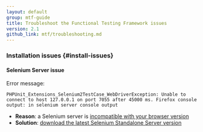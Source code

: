 ```yaml
---
layout: default
group: mtf-guide
title: Troubleshoot the Functional Testing Framework issues
version: 2.1
github_link: mtf/troubleshooting.md
---
```


### Installation issues {#install-issues}

#### Selenium Server issue

Error message:

    PHPUnit_Extensions_Selenium2TestCase_WebDriverException: Unable to connect to host 127.0.0.1 on port 7055 after 45000 ms. Firefox console output: in selenium server console output

* **Reason**: a Selenium server is [incompatible with your browser version](http://docs.seleniumhq.org/about/platforms.jsp#browsers)
* **Solution**: [download the latest Selenium Standalone Server version](http://docs.seleniumhq.org/download/)
